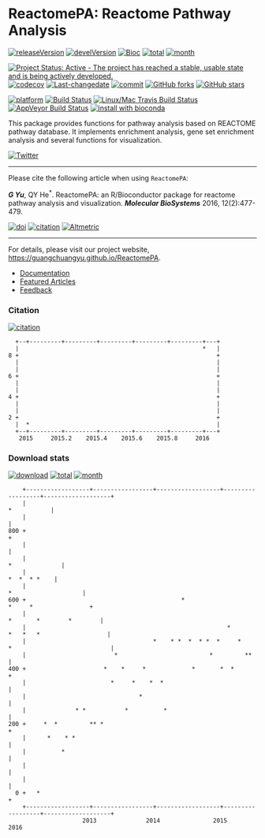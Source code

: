 ReactomePA: Reactome Pathway Analysis
=====================================

[![releaseVersion](https://img.shields.io/badge/release%20version-1.18.0-green.svg?style=flat)](https://bioconductor.org/packages/ReactomePA) [![develVersion](https://img.shields.io/badge/devel%20version-1.19.0-green.svg?style=flat)](https://github.com/GuangchuangYu/ReactomePA) [![Bioc](http://www.bioconductor.org/shields/years-in-bioc/clusterProfiler.svg)](https://www.bioconductor.org/packages/devel/bioc/html/clusterProfiler.html#since) [![total](https://img.shields.io/badge/downloads-23462/total-blue.svg?style=flat)](https://bioconductor.org/packages/stats/bioc/ReactomePA) [![month](https://img.shields.io/badge/downloads-683/month-blue.svg?style=flat)](https://bioconductor.org/packages/stats/bioc/ReactomePA)

[![Project Status: Active - The project has reached a stable, usable state and is being actively developed.](http://www.repostatus.org/badges/latest/active.svg)](http://www.repostatus.org/#active) [![codecov](https://codecov.io/gh/GuangchuangYu/ReactomePA/branch/master/graph/badge.svg)](https://codecov.io/gh/GuangchuangYu/ReactomePA/) [![Last-changedate](https://img.shields.io/badge/last%20change-2016--10--19-green.svg)](https://github.com/GuangchuangYu/ReactomePA/commits/master) [![commit](http://www.bioconductor.org/shields/commits/bioc/ReactomePA.svg)](https://www.bioconductor.org/packages/devel/bioc/html/ReactomePA.html#svn_source) [![GitHub forks](https://img.shields.io/github/forks/GuangchuangYu/ReactomePA.svg)](https://github.com/GuangchuangYu/ReactomePA/network) [![GitHub stars](https://img.shields.io/github/stars/GuangchuangYu/ReactomePA.svg)](https://github.com/GuangchuangYu/ReactomePA/stargazers)

[![platform](http://www.bioconductor.org/shields/availability/devel/ReactomePA.svg)](https://www.bioconductor.org/packages/devel/bioc/html/ReactomePA.html#archives) [![Build Status](http://www.bioconductor.org/shields/build/devel/bioc/ReactomePA.svg)](https://bioconductor.org/checkResults/devel/bioc-LATEST/ReactomePA/) [![Linux/Mac Travis Build Status](https://img.shields.io/travis/GuangchuangYu/ReactomePA/master.svg?label=Mac%20OSX%20%26%20Linux)](https://travis-ci.org/GuangchuangYu/ReactomePA) [![AppVeyor Build Status](https://img.shields.io/appveyor/ci/Guangchuangyu/ReactomePA/master.svg?label=Windows)](https://ci.appveyor.com/project/GuangchuangYu/ReactomePA) [![install with bioconda](https://img.shields.io/badge/install%20with-bioconda-green.svg?style=flat)](http://bioconda.github.io/recipes/bioconductor-reactomepa/README.html)

This package provides functions for pathway analysis based on REACTOME pathway database. It implements enrichment analysis, gene set enrichment analysis and several functions for visualization.

[![Twitter](https://img.shields.io/twitter/url/https/github.com/GuangchuangYu/ReactomePA.svg?style=social)](https://twitter.com/intent/tweet?hashtags=ReactomePA&url=http://pubs.rsc.org/en/Content/ArticleLanding/2016/MB/C5MB00663E#!divAbstract)

------------------------------------------------------------------------

Please cite the following article when using `ReactomePA`:

***G Yu***, QY He<sup>\*</sup>. ReactomePA: an R/Bioconductor package for reactome pathway analysis and visualization. ***Molecular BioSystems*** 2016, 12(2):477-479.

[![doi](https://img.shields.io/badge/doi-10.1039/c5mb00663e-green.svg?style=flat)](http://dx.doi.org/10.1039/c5mb00663e) [![citation](https://img.shields.io/badge/cited%20by-10-green.svg?style=flat)](https://scholar.google.com.hk/scholar?oi=bibs&hl=en&cites=3311691878690959578) [![Altmetric](https://img.shields.io/badge/Altmetric-15-green.svg?style=flat)](https://www.altmetric.com/details/4796667)

------------------------------------------------------------------------

For details, please visit our project website, <https://guangchuangyu.github.io/ReactomePA>.

-   [Documentation](https://guangchuangyu.github.io/ReactomePA/documentation/)
-   [Featured Articles](https://guangchuangyu.github.io/ReactomePA/featuredArticles/)
-   [Feedback](https://guangchuangyu.github.io/ReactomePA/#feedback)

### Citation

[![citation](https://img.shields.io/badge/cited%20by-10-green.svg?style=flat)](https://scholar.google.com.hk/scholar?oi=bibs&hl=en&cites=3311691878690959578)

      +--+---------+---------+---------+---------+---------+---+
      |                                                    *   |
    8 +                                                        +
      |                                                        |
      |                                                        |
    6 +                                                        +
      |                                                        |
      |                                                        |
    4 +                                                        +
      |                                                        |
      |                                                        |
    2 +                                                        +
      |  *                                                     |
      +--+---------+---------+---------+---------+---------+---+
       2015     2015.2    2015.4    2015.6    2015.8     2016   

### Download stats

[![download](http://www.bioconductor.org/shields/downloads/ReactomePA.svg)](https://bioconductor.org/packages/stats/bioc/ReactomePA/) [![total](https://img.shields.io/badge/downloads-23462/total-blue.svg?style=flat)](https://bioconductor.org/packages/stats/bioc/ReactomePA) [![month](https://img.shields.io/badge/downloads-683/month-blue.svg?style=flat)](https://bioconductor.org/packages/stats/bioc/ReactomePA)

        +------------------+-----------------+------------------+------------------+-------------------+
        |                                                                                  *           |
        |                                                                                              |
    800 +                                                                                              +
        |                                                                                              |
        |                                                                               *              |
        |                                                                                 *  *  * *    |
        |                                                                         *                    |
    600 +                                            *                          *     *                +
        |                                                                    *       *        *        |
        |                                                         *        *   *   *                   |
        |                                    *    * *  *  * *  *     *    *                            |
        |                         *                          *         **                              |
    400 +                      *    *     *             *       *  *                                   +
        |                        *     *    *  *                                                       |
        |                                *                                                             |
        |              * *           *          *                                                      |
    200 +     *  *         ** *                                                                        +
        |      *    * *                                                                                |
        |          *                                                                                   |
        |                                                                                              |
        |                                                                                              |
      0 +   *                                                                                          +
        +------------------+-----------------+------------------+------------------+-------------------+
                         2013              2014               2015               2016
